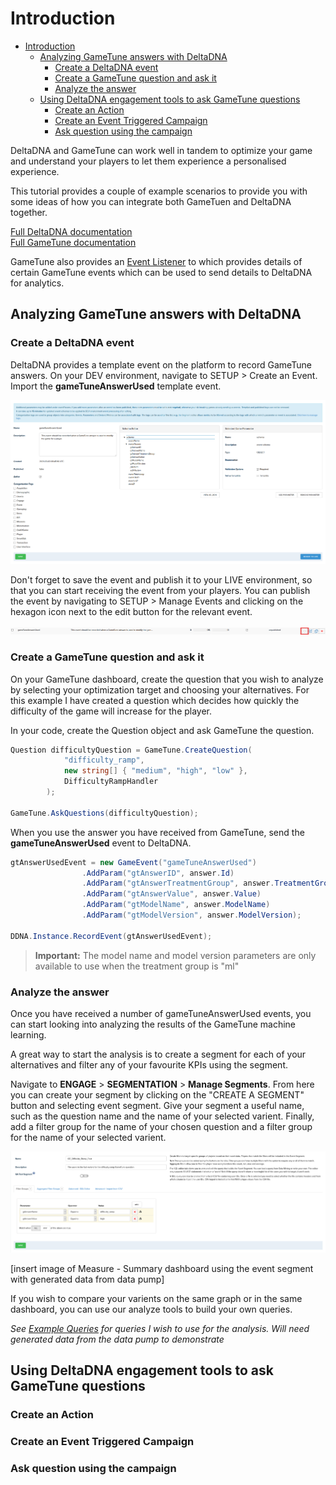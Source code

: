 # Introduction

- [Introduction](#introduction)
  - [Analyzing GameTune answers with DeltaDNA](#analyzing-gametune-answers-with-deltadna)
    - [Create a DeltaDNA event](#create-a-deltadna-event)
    - [Create a GameTune question and ask it](#create-a-gametune-question-and-ask-it)
    - [Analyze the answer](#analyze-the-answer)
  - [Using DeltaDNA engagement tools to ask GameTune questions](#using-deltadna-engagement-tools-to-ask-gametune-questions)
    - [Create an Action](#create-an-action)
    - [Create an Event Triggered Campaign](#create-an-event-triggered-campaign)
    - [Ask question using the campaign](#ask-question-using-the-campaign)

DeltaDNA and GameTune can work well in tandem to optimize your game and understand your players to let them experience a personalised experience.

This tutorial provides a couple of example scenarios to provide you with some ideas of how you can integrate both GameTuen and DeltaDNA together.

[Full DeltaDNA documentation](https://docs.deltadna.com/) \
[Full GameTune documentation](https://docs.gametune.unity3d.com)

GameTune also provides an [Event Listener](https://docs.gametune.unity3d.com/#analytics) to which provides details of certain GameTune events which can be used to send details to DeltaDNA for analytics.

## Analyzing GameTune answers with DeltaDNA

### Create a DeltaDNA event

DeltaDNA provides a template event on the platform to record GameTune answers. On your DEV environment, navigate to SETUP > Create an Event. Import the **gameTuneAnswerUsed** template event.

![GameTuneAnswerUsedEvent](Images/gametune-answer-used-event-schema.png)

Don't forget to save the event and publish it to your LIVE environment, so that you can start receiving the event from your players. You can publish the event by navigating to SETUP > Manage Events and clicking on the hexagon icon next to the edit button for the relevant event.

![PublishEvent](Images/gametune-event-in-event-manager.png)

### Create a GameTune question and ask it

On your GameTune dashboard, create the question that you wish to analyze by selecting your optimization target and choosing your alternatives. For this example I have created a question which decides how quickly the difficulty of the game will increase for the player.

In your code, create the Question object and ask GameTune the question.

```csharp
Question difficultyQuestion = GameTune.CreateQuestion(
            "difficulty_ramp",
            new string[] { "medium", "high", "low" },
            DifficultyRampHandler
        );

GameTune.AskQuestions(difficultyQuestion);
```

When you use the answer you have received from GameTune, send the **gameTuneAnswerUsed** event to DeltaDNA.

```csharp
gtAnswerUsedEvent = new GameEvent("gameTuneAnswerUsed")
                .AddParam("gtAnswerID", answer.Id)
                .AddParam("gtAnswerTreatmentGroup", answer.TreatmentGroup)
                .AddParam("gtAnswerValue", answer.Value)
                .AddParam("gtModelName", answer.ModelName)
                .AddParam("gtModelVersion", answer.ModelVersion);

DDNA.Instance.RecordEvent(gtAnswerUsedEvent);
```

> **Important:** The model name and model version parameters are only available to use when the treatment group is "ml"

### Analyze the answer

Once you have received a number of gameTuneAnswerUsed events, you can start looking into analyzing the results of the GameTune machine learning.

A great way to start the analysis is to create a segment for each of your alternatives and filter any of your favourite KPIs using the segment.

Navigate to **ENGAGE** > **SEGMENTATION** > **Manage Segments**. From here you can create your segment by clicking on the "CREATE A SEGMENT" button and selecting event segment. Give your segment a useful name, such as the question name and the name of your selected varient. Finally, add a filter group for the name of your chosen question and a filter group for the name of your selected varient.

![EventSegment](Images/event-segment-of-gametune-answer.png)

[insert image of Measure - Summary dashboard using the event segment with generated data from data pump]

If you wish to compare your varients on the same graph or in the same dashboard, you can use our analyze tools to build your own queries.

*See [Example Queries](AnalysisExampleQueries.md) for queries I wish to use for the analysis. Will need generated data from the data pump to demonstrate*

## Using DeltaDNA engagement tools to ask GameTune questions

### Create an Action

### Create an Event Triggered Campaign

### Ask question using the campaign
